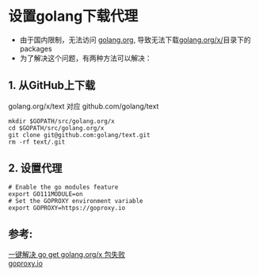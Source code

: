 # 设置golang下载代理
* 由于国内限制，无法访问 [golang.org](https://golang.org), 导致无法下载[golang.org/x/](https://golang.org/x/)目录下的packages
* 为了解决这个问题，有两种方法可以解决：

## 1. 从GitHub上下载

golang.org/x/text 对应 github.com/golang/text
```shell
mkdir $GOPATH/src/golang.org/x
cd $GOPATH/src/golang.org/x
git clone git@github.com:golang/text.git
rm -rf text/.git
```
## 2. 设置代理
```shell
# Enable the go modules feature
export GO111MODULE=on
# Set the GOPROXY environment variable
export GOPROXY=https://goproxy.io
```

## 参考:
[一键解决 go get golang.org/x 包失败](https://segmentfault.com/a/1190000018264719)   
[goproxy.io](https://goproxy.io/)
